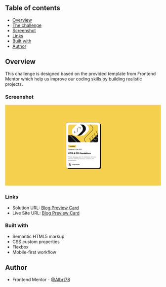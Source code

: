 ## Table of contents

-   [Overview](#overview)
-   [The challenge](#the-challenge)
-   [Screenshot](#screenshot)
-   [Links](#links)
-   [Built with](#built-with)
-   [Author](#author)

## Overview

This challenge is designed based on the provided template from Frontend Mentor which help us improve our coding skills by building realistic projects.

### Screenshot

![](./Screenshot_Blog_Preview_Card.png)

### Links

-   Solution URL: [Blog Preview Card](https://github.com/Albrt78/blogpreviewcard.github.io)
-   Live Site URL: [Blog Preview Card](https://albrt78.github.io/blogpreviewcard.github.io/)

### Built with

-   Semantic HTML5 markup
-   CSS custom properties
-   Flexbox
-   Mobile-first workflow

## Author

-   Frontend Mentor - [@Albrt78](https://www.frontendmentor.io/profile/Albrt78)
